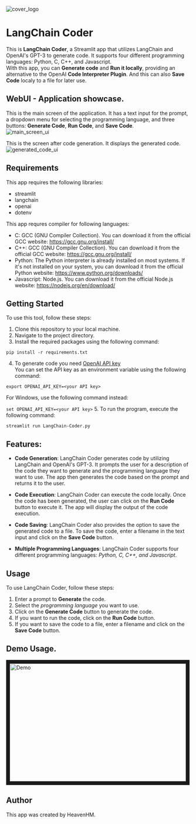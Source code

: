 ![cover_logo](https://github.com/haseeb-heaven/LangChain-CoderAI/blob/master/resources/app_logo.png?raw=true "")
# LangChain Coder

This is **LangChain Coder**, a Streamlit app that utilizes LangChain and OpenAI's GPT-3 to generate code. It supports four different programming languages: Python, C, C++, and Javascript. </br>
With this app, you can **Generate code** and **Run it locally**, providing an alternative to the OpenAI **Code Interpreter Plugin**.
And this can also **Save Code** localy to a file for later use.

## WebUI - Application showcase.
This is the main screen of the application. It has a text input for the prompt, a dropdown menu for selecting the programming language, and three buttons: **Generate Code**, **Run Code**, and **Save Code**.</br>
![main_screen_ui](https://github.com/haseeb-heaven/LangChain-CoderAI/blob/master/resources/main_screen_ui.png?raw=true "")

This is the screen after code generation. It displays the generated code.</br>
![generated_code_ui](https://github.com/haseeb-heaven/LangChain-CoderAI/blob/master/resources/generated_code_ui.png?raw=true "")

## Requirements

This app requires the following libraries:

- streamlit
- langchain
- openai
- dotenv

This app requres compiler for following languages:
- C: GCC (GNU Compiler Collection). You can download it from the official GCC website: https://gcc.gnu.org/install/
- C++: GCC (GNU Compiler Collection). You can download it from the official GCC website: https://gcc.gnu.org/install/
- Python: The Python interpreter is already installed on most systems. If it's not installed on your system, you can download it from the official Python website: https://www.python.org/downloads/
- Javascript: Node.js. You can download it from the official Node.js website: https://nodejs.org/en/download/

## Getting Started

To use this tool, follow these steps:

1. Clone this repository to your local machine.
2. Navigate to the project directory.
3. Install the required packages using the following command: 

```pip install -r requirements.txt```

4. To generate code you need [OpenAI API key](https://platform.openai.com/account/api-keys) </br>
You can set the API key as an environment variable using the following command:

```export OPENAI_API_KEY=<your API key>```

For Windows, use the following command instead:

```set OPENAI_API_KEY=<your API key>```
5. To run the program, execute the following command:

```streamlit run LangChain-Coder.py```

## Features:

- **Code Generation**: LangChain Coder generates code by utilizing LangChain and OpenAI's GPT-3. It prompts the user for a description of the code they want to generate and the programming language they want to use. The app then generates the code based on the prompt and returns it to the user.

- **Code Execution**: LangChain Coder can execute the code locally. Once the code has been generated, the user can click on the **Run Code** button to execute it. The app will display the output of the code execution.

- **Code Saving**: LangChain Coder also provides the option to save the generated code to a file. To save the code, enter a filename in the text input and click on the **Save Code** button.

- **Multiple Programming Languages**: LangChain Coder supports four different programming languages: _Python, C, C++, and Javascript_.

## Usage

To use LangChain Coder, follow these steps:

1. Enter a prompt to **Generate** the code.
2. Select the _programming language_ you want to use.
3. Click on the **Generate Code** button to generate the code.
4. If you want to run the code, click on the **Run Code** button.
5. If you want to save the code to a file, enter a filename and click on the **Save Code** button.

## Demo Usage.
<a href="https://drive.google.com/file/d/1nXdmZYL2kZtQLm0k4TIGaUgU8CW_YHZ7/view?usp=sharing" target="_blank">
  <img src="https://github.com/haseeb-heaven/LangChain-CoderAI/blob/master/resources/generated_code_ui.png" alt="Demo" width="480" height="320" border="10" />
</a>


## Author
This app was created by HeavenHM.
